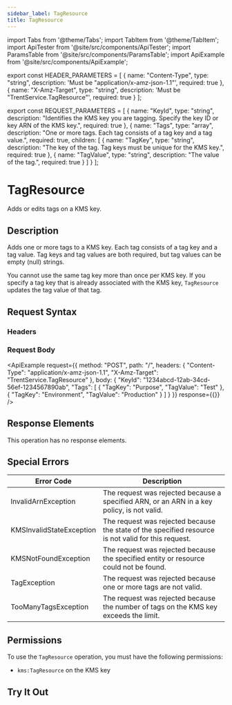 ```yaml
---
sidebar_label: TagResource
title: TagResource
---
```


import Tabs from '@theme/Tabs';
import TabItem from '@theme/TabItem';
import ApiTester from '@site/src/components/ApiTester';
import ParamsTable from '@site/src/components/ParamsTable';
import ApiExample from '@site/src/components/ApiExample';

export const HEADER_PARAMETERS = [
  {
    name: "Content-Type",
    type: "string",
    description: 'Must be "application/x-amz-json-1.1"',
    required: true
  },
  {
    name: "X-Amz-Target",
    type: "string",
    description: 'Must be "TrentService.TagResource"',
    required: true
  }
];

export const REQUEST_PARAMETERS = [
  {
    name: "KeyId",
    type: "string",
    description: "Identifies the KMS key you are tagging. Specify the key ID or key ARN of the KMS key.",
    required: true
  },
  {
    name: "Tags",
    type: "array",
    description: "One or more tags. Each tag consists of a tag key and a tag value.",
    required: true,
    children: [
      {
        name: "TagKey",
        type: "string",
        description: "The key of the tag. Tag keys must be unique for the KMS key.",
        required: true
      },
      {
        name: "TagValue",
        type: "string",
        description: "The value of the tag.",
        required: true
      }
    ]
  }
];

# TagResource

Adds or edits tags on a KMS key.

## Description

Adds one or more tags to a KMS key. Each tag consists of a tag key and a tag value. Tag keys and tag values are both required, but tag values can be empty (null) strings.

You cannot use the same tag key more than once per KMS key. If you specify a tag key that is already associated with the KMS key, `TagResource` updates the tag value of that tag.

## Request Syntax

### Headers

<ParamsTable parameters={HEADER_PARAMETERS} />

### Request Body

<ParamsTable parameters={REQUEST_PARAMETERS} />

<ApiExample
  request={{
    method: "POST",
    path: "/",
    headers: {
      "Content-Type": "application/x-amz-json-1.1",
      "X-Amz-Target": "TrentService.TagResource"
    },
    body: {
      "KeyId": "1234abcd-12ab-34cd-56ef-1234567890ab",
      "Tags": [
        {
          "TagKey": "Purpose",
          "TagValue": "Test"
        },
        {
          "TagKey": "Environment",
          "TagValue": "Production"
        }
      ]
    }
  }}
  response={{}}
/>

## Response Elements

This operation has no response elements.

## Special Errors

| Error Code | Description |
|------------|-------------|
| InvalidArnException | The request was rejected because a specified ARN, or an ARN in a key policy, is not valid. |
| KMSInvalidStateException | The request was rejected because the state of the specified resource is not valid for this request. |
| KMSNotFoundException | The request was rejected because the specified entity or resource could not be found. |
| TagException | The request was rejected because one or more tags are not valid. |
| TooManyTagsException | The request was rejected because the number of tags on the KMS key exceeds the limit. |

## Permissions

To use the `TagResource` operation, you must have the following permissions:
- `kms:TagResource` on the KMS key

## Try It Out

<ApiTester
  operation="TagResource"
  description="Add or edit tags on a KMS key."
  parameters={REQUEST_PARAMETERS}
  exampleResponse={{}}
/> 